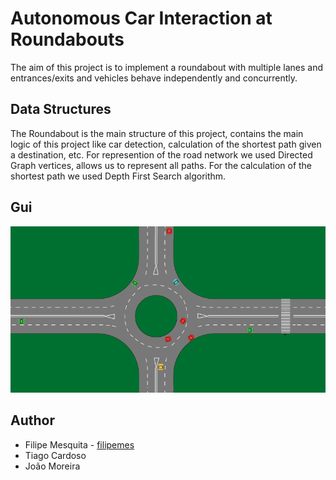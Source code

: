 # Autonomous Car Interaction at Roundabouts

The aim of this project is to implement a roundabout with multiple lanes and
entrances/exits and vehicles behave independently and concurrently.

## Data Structures

The Roundabout is the main structure of this project, contains the main logic of this project like car detection,  calculation of the shortest path given a destination, etc. For represention of the road network we used Directed Graph vertices, allows us to represent all paths. For the calculation of the shortest path we used Depth First Search algorithm.

## Gui

![Roundabout](screenshot/roundabout.gif)

## Author

* Filipe Mesquita - [filipemes](https://github.com/filipemes)
* Tiago Cardoso
* João Moreira
